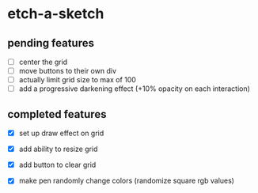 # etch-a-sketch

## pending features
- [ ] center the grid
- [ ] move buttons to their own div
- [ ] actually limit grid size to max of 100
- [ ] add a progressive darkening effect (+10% opacity on each interaction)

## completed features
- [x] set up draw effect on grid
- [x] add ability to resize grid
- [x] add button to clear grid
- [x] make pen randomly change colors (randomize square rgb values)

